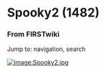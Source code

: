 # Spooky2 (1482)

### From FIRSTwiki

Jump to: navigation, search

[![image:Spooky2.jpg](/media/f/f6/Spooky2.jpg)](Image:Spooky2.jpg
"image:Spooky2.jpg" )

